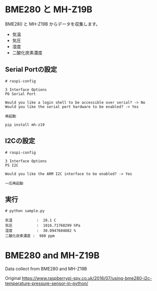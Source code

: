 # BME280 と MH-Z19B
BME280 と MH-Z19B からデータを収集します。
- 気温
- 気圧
- 湿度
- 二酸化炭素濃度

## Serial Portの設定
```
# raspi-config
```
```
3 Interface Options
P6 Serial Port

Would you like a login shell to be accessible over serial? -> No
Would you like the serial port hardware to be enabled? -> Yes

再起動
```
```
pip install mh-z19
```

## I2Cの設定
```
# raspi-config
```
```
3 Interface Options
P5 I2C

Would you like the ARM I2C interface to be enabled? -> Yes

一応再起動
```

## 実行
```
# python sample.py
```
```
気温           :  28.1 C
気圧           :  1016.71760299 hPa
湿度           :  30.0947604882 %
二酸化炭素濃度 :  980 ppm
```

# BME280 and MH-Z19B
Data collect from BME280 and MH-Z19B

Original
https://www.raspberrypi-spy.co.uk/2016/07/using-bme280-i2c-temperature-pressure-sensor-in-python/
